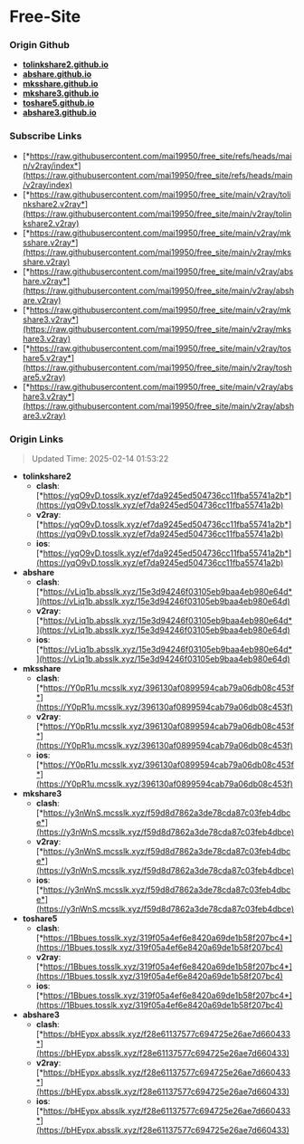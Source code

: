 # Free-Site

### Origin Github

- [**tolinkshare2.github.io**](https://github.com/tolinkshare2/tolinkshare2.github.io)
- [**abshare.github.io**](https://github.com/abshare/abshare.github.io)
- [**mksshare.github.io**](https://github.com/mksshare/mksshare.github.io)
- [**mkshare3.github.io**](https://github.com/mkshare3/mkshare3.github.io)
- [**toshare5.github.io**](https://github.com/toshare5/toshare5.github.io)
- [**abshare3.github.io**](https://github.com/abshare3/abshare3.github.io)

### Subscribe Links

- [*https://raw.githubusercontent.com/mai19950/free_site/refs/heads/main/v2ray/index*](https://raw.githubusercontent.com/mai19950/free_site/refs/heads/main/v2ray/index)
- [*https://raw.githubusercontent.com/mai19950/free_site/main/v2ray/tolinkshare2.v2ray*](https://raw.githubusercontent.com/mai19950/free_site/main/v2ray/tolinkshare2.v2ray)
- [*https://raw.githubusercontent.com/mai19950/free_site/main/v2ray/mksshare.v2ray*](https://raw.githubusercontent.com/mai19950/free_site/main/v2ray/mksshare.v2ray)
- [*https://raw.githubusercontent.com/mai19950/free_site/main/v2ray/abshare.v2ray*](https://raw.githubusercontent.com/mai19950/free_site/main/v2ray/abshare.v2ray)
- [*https://raw.githubusercontent.com/mai19950/free_site/main/v2ray/mkshare3.v2ray*](https://raw.githubusercontent.com/mai19950/free_site/main/v2ray/mkshare3.v2ray)
- [*https://raw.githubusercontent.com/mai19950/free_site/main/v2ray/toshare5.v2ray*](https://raw.githubusercontent.com/mai19950/free_site/main/v2ray/toshare5.v2ray)
- [*https://raw.githubusercontent.com/mai19950/free_site/main/v2ray/abshare3.v2ray*](https://raw.githubusercontent.com/mai19950/free_site/main/v2ray/abshare3.v2ray)

### Origin Links

> Updated Time: 2025-02-14 01:53:22

- **tolinkshare2**
  - **clash**: [*https://yqO9vD.tosslk.xyz/ef7da9245ed504736cc11fba55741a2b*](https://yqO9vD.tosslk.xyz/ef7da9245ed504736cc11fba55741a2b)
  - **v2ray**: [*https://yqO9vD.tosslk.xyz/ef7da9245ed504736cc11fba55741a2b*](https://yqO9vD.tosslk.xyz/ef7da9245ed504736cc11fba55741a2b)
  - **ios**: [*https://yqO9vD.tosslk.xyz/ef7da9245ed504736cc11fba55741a2b*](https://yqO9vD.tosslk.xyz/ef7da9245ed504736cc11fba55741a2b)
- **abshare**
  - **clash**: [*https://vLiq1b.absslk.xyz/15e3d94246f03105eb9baa4eb980e64d*](https://vLiq1b.absslk.xyz/15e3d94246f03105eb9baa4eb980e64d)
  - **v2ray**: [*https://vLiq1b.absslk.xyz/15e3d94246f03105eb9baa4eb980e64d*](https://vLiq1b.absslk.xyz/15e3d94246f03105eb9baa4eb980e64d)
  - **ios**: [*https://vLiq1b.absslk.xyz/15e3d94246f03105eb9baa4eb980e64d*](https://vLiq1b.absslk.xyz/15e3d94246f03105eb9baa4eb980e64d)
- **mksshare**
  - **clash**: [*https://Y0pR1u.mcsslk.xyz/396130af0899594cab79a06db08c453f*](https://Y0pR1u.mcsslk.xyz/396130af0899594cab79a06db08c453f)
  - **v2ray**: [*https://Y0pR1u.mcsslk.xyz/396130af0899594cab79a06db08c453f*](https://Y0pR1u.mcsslk.xyz/396130af0899594cab79a06db08c453f)
  - **ios**: [*https://Y0pR1u.mcsslk.xyz/396130af0899594cab79a06db08c453f*](https://Y0pR1u.mcsslk.xyz/396130af0899594cab79a06db08c453f)
- **mkshare3**
  - **clash**: [*https://y3nWnS.mcsslk.xyz/f59d8d7862a3de78cda87c03feb4dbce*](https://y3nWnS.mcsslk.xyz/f59d8d7862a3de78cda87c03feb4dbce)
  - **v2ray**: [*https://y3nWnS.mcsslk.xyz/f59d8d7862a3de78cda87c03feb4dbce*](https://y3nWnS.mcsslk.xyz/f59d8d7862a3de78cda87c03feb4dbce)
  - **ios**: [*https://y3nWnS.mcsslk.xyz/f59d8d7862a3de78cda87c03feb4dbce*](https://y3nWnS.mcsslk.xyz/f59d8d7862a3de78cda87c03feb4dbce)
- **toshare5**
  - **clash**: [*https://1Bbues.tosslk.xyz/319f05a4ef6e8420a69de1b58f207bc4*](https://1Bbues.tosslk.xyz/319f05a4ef6e8420a69de1b58f207bc4)
  - **v2ray**: [*https://1Bbues.tosslk.xyz/319f05a4ef6e8420a69de1b58f207bc4*](https://1Bbues.tosslk.xyz/319f05a4ef6e8420a69de1b58f207bc4)
  - **ios**: [*https://1Bbues.tosslk.xyz/319f05a4ef6e8420a69de1b58f207bc4*](https://1Bbues.tosslk.xyz/319f05a4ef6e8420a69de1b58f207bc4)
- **abshare3**
  - **clash**: [*https://bHEypx.absslk.xyz/f28e61137577c694725e26ae7d660433*](https://bHEypx.absslk.xyz/f28e61137577c694725e26ae7d660433)
  - **v2ray**: [*https://bHEypx.absslk.xyz/f28e61137577c694725e26ae7d660433*](https://bHEypx.absslk.xyz/f28e61137577c694725e26ae7d660433)
  - **ios**: [*https://bHEypx.absslk.xyz/f28e61137577c694725e26ae7d660433*](https://bHEypx.absslk.xyz/f28e61137577c694725e26ae7d660433)
